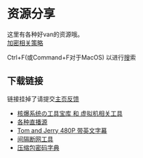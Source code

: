 # 资源分享
这里有各种好van的资源哦。<br>
[加密相关策略](https://kdxiaoyi.github.io/resource-share/sharing/boom-system#%E5%85%B3%E4%BA%8E%E5%8A%A0%E5%AF%86%E7%AD%96%E7%95%A5)

Ctrl+F(或Command+F对于MacOS) 以进行[搜](/search.html)索

## 下载链接
链接挂掉了请提交[主页反馈](//github.com/kdXiaoyi/kdxiaoyi.github.io/issues/new/choose)
* [核爆系统の工具宝库 和 虚拟机相关工具](./sharing/boom-system)
* [各种直播源](./sharing/live-video)
* [Tom and Jerry 480P 带英文字幕](/resource-share/sharing/tom-and-jerry)
* [间隔断网工具](./sharing/stop-internet)
* [压缩包密码字典](https://kdx233.github.io/Passwords/)

<!-- * [数学工具箱](/blogs/2022/5) -->